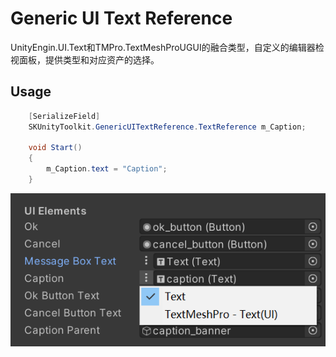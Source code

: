 # Generic UI Text Reference

UnityEngin.UI.Text和TMPro.TextMeshProUGUI的融合类型，自定义的编辑器检视面板，提供类型和对应资产的选择。

## Usage

```csharp
    [SerializeField]
    SKUnityToolkit.GenericUITextReference.TextReference m_Caption;

    void Start()
    {
        m_Caption.text = "Caption";
    }
```

![inspector](./Documentation~/inspector.png)
